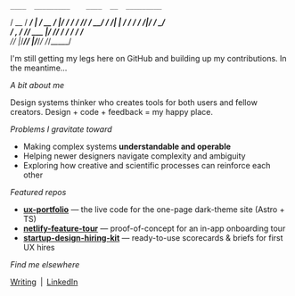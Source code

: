     ____  _________    ____  __  _________
   / __ \/ ____/   |  / __ \/  |/  / ____/
  / /_/ / __/ / /| | / / / / /|_/ / __/   
 / _, _/ /___/ ___ |/ /_/ / /  / / /___   
/_/ |_/_____/_/  |_/_____/_/  /_/_____/   
                                          

I'm still getting my legs here on GitHub and building up my contributions. In the meantime... 

_A bit about me_

Design systems thinker who creates tools for both users and fellow creators. Design + code + feedback = my happy place.

_Problems I gravitate toward_

- Making complex systems **understandable and operable**  
- Helping newer designers navigate complexity and ambiguity  
- Exploring how creative and scientific processes can reinforce each other  


_Featured repos_

- **[ux-portfolio](https://github.com/MarkOpalski/ux-portfolio)** — the live code for the one-page dark-theme site (Astro + TS) 
- **[netlify-feature-tour](https://github.com/MarkOpalski/netlify-feature-tour)** — proof-of-concept for an in-app onboarding tour
- **[startup-design-hiring-kit](https://github.com/MarkOpalski/startup-design-hiring-kit)** — ready-to-use scorecards & briefs for first UX hires 


_Find me elsewhere_

[Writing](https://markopalski.substack.com/) | [LinkedIn](https://www.linkedin.com/in/markopalski/)


